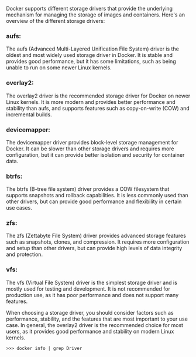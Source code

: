 Docker supports different storage drivers that provide the underlying mechanism for managing the storage of images and containers. Here's an overview of the different storage drivers:

### aufs: 
The aufs (Advanced Multi-Layered Unification File System) driver is the oldest and most widely used storage driver in Docker. It is stable and provides good performance, but it has some limitations, such as being unable to run on some newer Linux kernels.

### overlay2: 
The overlay2 driver is the recommended storage driver for Docker on newer Linux kernels. It is more modern and provides better performance and stability than aufs, and supports features such as copy-on-write (COW) and incremental builds.

### devicemapper: 
The devicemapper driver provides block-level storage management for Docker. It can be slower than other storage drivers and requires more configuration, but it can provide better isolation and security for container data.

### btrfs: 
The btrfs (B-tree file system) driver provides a COW filesystem that supports snapshots and rollback capabilities. It is less commonly used than other drivers, but can provide good performance and flexibility in certain use cases.

### zfs: 
The zfs (Zettabyte File System) driver provides advanced storage features such as snapshots, clones, and compression. It requires more configuration and setup than other drivers, but can provide high levels of data integrity and protection.

### vfs:
The vfs (Virtual File System) driver is the simplest storage driver and is mostly used for testing and development. It is not recommended for production use, as it has poor performance and does not support many features.

When choosing a storage driver, you should consider factors such as performance, stability, and the features that are most important to your use case. In general, the overlay2 driver is the recommended choice for most users, as it provides good performance and stability on modern Linux kernels.

```
>>> docker info | grep Driver
```
